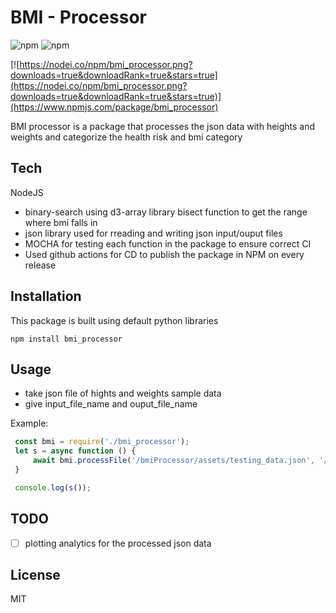 # BMI - Processor

![npm](https://badges.aleen42.com/src/node.svg) ![npm](https://badges.aleen42.com/src/npm.svg)


[![https://nodei.co/npm/bmi_processor.png?downloads=true&downloadRank=true&stars=true](https://nodei.co/npm/bmi_processor.png?downloads=true&downloadRank=true&stars=true)](https://www.npmjs.com/package/bmi_processor)

BMI processor is a package that processes the json data with heights and weights and categorize the health risk and bmi category

## Tech

NodeJS 

- binary-search using d3-array library bisect function to get the range where bmi falls in
- json library used for rreading and writing json input/ouput files
- MOCHA for testing each function in the package to ensure correct CI
- Used github actions for CD to publish the package in NPM on every release 


## Installation

This package is built using default python libraries
```
npm install bmi_processor
```

## Usage 
 - take json file of hights and weights sample data
 - give input_file_name and ouput_file_name
 
 Example:
   ```js
    const bmi = require('./bmi_processor');
    let s = async function () {
        await bmi.processFile('/bmiProcessor/assets/testing_data.json', '/bmiProcessor/assets/testing_out.json')
    }

    console.log(s());
   ```
## TODO

- [ ] plotting analytics for the processed json data

## License

MIT

